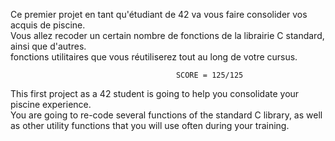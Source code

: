 Ce premier projet en tant qu'étudiant de 42 va vous faire consolider vos acquis de piscine.               
Vous allez recoder un certain nombre de fonctions de la librairie C standard, ainsi que d'autres.        
fonctions utilitaires que vous réutiliserez tout au long de votre cursus.                                

                                         SCORE = 125/125

This first project as a 42 student is going to help you consolidate your piscine experience.            
You are going to re-code several functions of the standard C library, as well as other utility functions 
that you will use often during your training.                                                            
